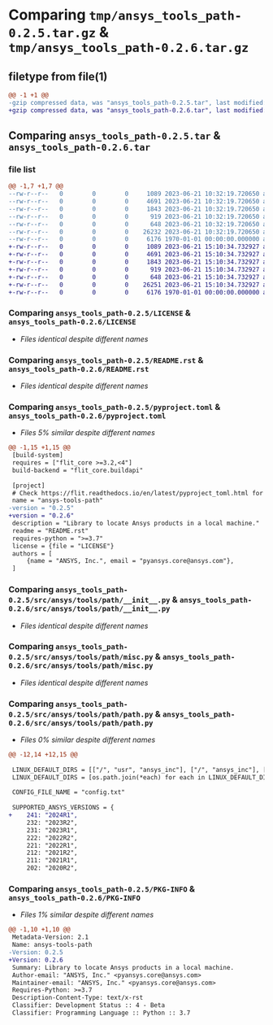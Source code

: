 # Comparing `tmp/ansys_tools_path-0.2.5.tar.gz` & `tmp/ansys_tools_path-0.2.6.tar.gz`

## filetype from file(1)

```diff
@@ -1 +1 @@
-gzip compressed data, was "ansys_tools_path-0.2.5.tar", last modified: Fri Jan  1 00:00:00 2016, max compression
+gzip compressed data, was "ansys_tools_path-0.2.6.tar", last modified: Fri Jan  1 00:00:00 2016, max compression
```

## Comparing `ansys_tools_path-0.2.5.tar` & `ansys_tools_path-0.2.6.tar`

### file list

```diff
@@ -1,7 +1,7 @@
--rw-r--r--   0        0        0     1089 2023-06-21 10:32:19.720650 ansys_tools_path-0.2.5/LICENSE
--rw-r--r--   0        0        0     4691 2023-06-21 10:32:19.720650 ansys_tools_path-0.2.5/README.rst
--rw-r--r--   0        0        0     1843 2023-06-21 10:32:19.720650 ansys_tools_path-0.2.5/pyproject.toml
--rw-r--r--   0        0        0      919 2023-06-21 10:32:19.720650 ansys_tools_path-0.2.5/src/ansys/tools/path/__init__.py
--rw-r--r--   0        0        0      648 2023-06-21 10:32:19.720650 ansys_tools_path-0.2.5/src/ansys/tools/path/misc.py
--rw-r--r--   0        0        0    26232 2023-06-21 10:32:19.720650 ansys_tools_path-0.2.5/src/ansys/tools/path/path.py
--rw-r--r--   0        0        0     6176 1970-01-01 00:00:00.000000 ansys_tools_path-0.2.5/PKG-INFO
+-rw-r--r--   0        0        0     1089 2023-06-21 15:10:34.732927 ansys_tools_path-0.2.6/LICENSE
+-rw-r--r--   0        0        0     4691 2023-06-21 15:10:34.732927 ansys_tools_path-0.2.6/README.rst
+-rw-r--r--   0        0        0     1843 2023-06-21 15:10:34.732927 ansys_tools_path-0.2.6/pyproject.toml
+-rw-r--r--   0        0        0      919 2023-06-21 15:10:34.732927 ansys_tools_path-0.2.6/src/ansys/tools/path/__init__.py
+-rw-r--r--   0        0        0      648 2023-06-21 15:10:34.732927 ansys_tools_path-0.2.6/src/ansys/tools/path/misc.py
+-rw-r--r--   0        0        0    26251 2023-06-21 15:10:34.732927 ansys_tools_path-0.2.6/src/ansys/tools/path/path.py
+-rw-r--r--   0        0        0     6176 1970-01-01 00:00:00.000000 ansys_tools_path-0.2.6/PKG-INFO
```

### Comparing `ansys_tools_path-0.2.5/LICENSE` & `ansys_tools_path-0.2.6/LICENSE`

 * *Files identical despite different names*

### Comparing `ansys_tools_path-0.2.5/README.rst` & `ansys_tools_path-0.2.6/README.rst`

 * *Files identical despite different names*

### Comparing `ansys_tools_path-0.2.5/pyproject.toml` & `ansys_tools_path-0.2.6/pyproject.toml`

 * *Files 5% similar despite different names*

```diff
@@ -1,15 +1,15 @@
 [build-system]
 requires = ["flit_core >=3.2,<4"]
 build-backend = "flit_core.buildapi"
 
 [project]
 # Check https://flit.readthedocs.io/en/latest/pyproject_toml.html for all available sections
 name = "ansys-tools-path"
-version = "0.2.5"
+version = "0.2.6"
 description = "Library to locate Ansys products in a local machine."
 readme = "README.rst"
 requires-python = ">=3.7"
 license = {file = "LICENSE"}
 authors = [
     {name = "ANSYS, Inc.", email = "pyansys.core@ansys.com"},
 ]
```

### Comparing `ansys_tools_path-0.2.5/src/ansys/tools/path/__init__.py` & `ansys_tools_path-0.2.6/src/ansys/tools/path/__init__.py`

 * *Files identical despite different names*

### Comparing `ansys_tools_path-0.2.5/src/ansys/tools/path/misc.py` & `ansys_tools_path-0.2.6/src/ansys/tools/path/misc.py`

 * *Files identical despite different names*

### Comparing `ansys_tools_path-0.2.5/src/ansys/tools/path/path.py` & `ansys_tools_path-0.2.6/src/ansys/tools/path/path.py`

 * *Files 0% similar despite different names*

```diff
@@ -12,14 +12,15 @@
 
 LINUX_DEFAULT_DIRS = [["/", "usr", "ansys_inc"], ["/", "ansys_inc"], ["/", "install", "ansys_inc"]]
 LINUX_DEFAULT_DIRS = [os.path.join(*each) for each in LINUX_DEFAULT_DIRS]
 
 CONFIG_FILE_NAME = "config.txt"
 
 SUPPORTED_ANSYS_VERSIONS = {
+    241: "2024R1",
     232: "2023R2",
     231: "2023R1",
     222: "2022R2",
     221: "2022R1",
     212: "2021R2",
     211: "2021R1",
     202: "2020R2",
```

### Comparing `ansys_tools_path-0.2.5/PKG-INFO` & `ansys_tools_path-0.2.6/PKG-INFO`

 * *Files 1% similar despite different names*

```diff
@@ -1,10 +1,10 @@
 Metadata-Version: 2.1
 Name: ansys-tools-path
-Version: 0.2.5
+Version: 0.2.6
 Summary: Library to locate Ansys products in a local machine.
 Author-email: "ANSYS, Inc." <pyansys.core@ansys.com>
 Maintainer-email: "ANSYS, Inc." <pyansys.core@ansys.com>
 Requires-Python: >=3.7
 Description-Content-Type: text/x-rst
 Classifier: Development Status :: 4 - Beta
 Classifier: Programming Language :: Python :: 3.7
```

